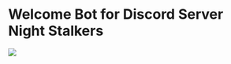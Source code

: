 # Welcome Bot for Discord Server Night Stalkers


<img src="https://images-ext-2.discordapp.net/external/tjMvq-2nCGde02xFA6GQwSwP6Z3c0ODbJSxIxVLcmeU/%3Fsize%3D1024/https/cdn.discordapp.com/banners/985506440955461682/4e66cafdb6dd18fd2fdc8419a9555790.png?width=900&height=600">
